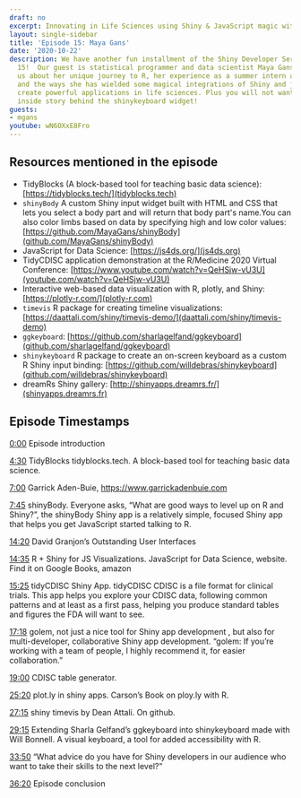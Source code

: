 ```yaml
---
draft: no
excerpt: Innovating in Life Sciences using Shiny & JavaScript magic with Maya Gans!
layout: single-sidebar
title: 'Episode 15: Maya Gans'
date: '2020-10-22'
description: We have another fun installment of the Shiny Developer Series in episode
  15!  Our guest is statistical programmer and data scientist Maya Gans, and she tells
  us about her unique journey to R, her experience as a summer intern at RStudio,
  and the ways she has wielded some magical integrations of Shiny and javascript to
  create powerful applications in life sciences. Plus you will not want to miss the
  inside story behind the shinykeyboard widget!
guests: 
- mgans
youtube: wN6OXxE8Fro
---
```


## Resources mentioned in the episode

* TidyBlocks (A block-based tool for teaching basic data science): [https://tidyblocks.tech/](tidyblocks.tech)
* `shinyBody` A custom Shiny input widget built with HTML and CSS that lets you select a body part and will return that body part's name.You can also color limbs based on data by specifying high and low color values: [https://github.com/MayaGans/shinyBody](github.com/MayaGans/shinyBody)
* JavaScript for Data Science: [https://js4ds.org/](js4ds.org)
* TidyCDISC application demonstration at the R/Medicine 2020 Virtual Conference: [https://www.youtube.com/watch?v=QeHSjw-vU3U](youtube.com/watch?v=QeHSjw-vU3U)
* Interactive web-based data visualization with R, plotly, and Shiny: [https://plotly-r.com/](plotly-r.com)
* `timevis` R package for creating timeline visualizations: [https://daattali.com/shiny/timevis-demo/](daattali.com/shiny/timevis-demo)
* `ggkeyboard`: [https://github.com/sharlagelfand/ggkeyboard](github.com/sharlagelfand/ggkeyboard)
* `shinykeyboard` R package to create an on-screen keyboard as a custom R Shiny input binding: [https://github.com/willdebras/shinykeyboard](github.com/willdebras/shinykeyboard)
* dreamRs Shiny gallery: [http://shinyapps.dreamrs.fr/](shinyapps.dreamrs.fr)

## Episode Timestamps

[0:00](https://www.youtube.com/watch?v=wN6OXxE8Fro&t=0m0s) Episode introduction

[4:30](https://www.youtube.com/watch?v=wN6OXxE8Fro&t=4m30s) TidyBlocks tidyblocks.tech. A block-based tool for teaching basic data science.

[7:00](https://www.youtube.com/watch?v=wN6OXxE8Fro&t=7m00s) Garrick Aden-Buie, <https://www.garrickadenbuie.com>

[7:45](https://www.youtube.com/watch?v=wN6OXxE8Fro&t=7m45s) shinyBody. Everyone asks, “What are good ways to level up on R and Shiny?”, the shinyBody Shiny app is a relatively simple, focused Shiny app that helps you get JavaScript started talking to R.

[14:20](https://www.youtube.com/watch?v=wN6OXxE8Fro&t=14m20s) David Granjon’s Outstanding User Interfaces

[14:35](https://www.youtube.com/watch?v=wN6OXxE8Fro&t=14m35s) R + Shiny for JS Visualizations. JavaScript for Data Science, website. Find it on Google Books, amazon

[15:25](https://www.youtube.com/watch?v=wN6OXxE8Fro&t=15m25s) tidyCDISC Shiny App. tidyCDISC CDISC is a file format for clinical trials. This app helps you explore your CDISC data, following common patterns and at least as a first pass, helping you produce standard tables and figures the FDA will want to see.

[17:18](https://www.youtube.com/watch?v=wN6OXxE8Fro&t=17m18s) golem, not just a nice tool for Shiny app development , but also for multi-developer, collaborative Shiny app development. “golem: If you’re working with a team of people, I highly recommend it, for easier collaboration.”

[19:00](https://www.youtube.com/watch?v=wN6OXxE8Fro&t=19m00s) CDISC table generator.

[25:20](https://www.youtube.com/watch?v=wN6OXxE8Fro&t=25m20s) plot.ly in shiny apps. Carson’s Book on ploy.ly with R.

[27:15](https://www.youtube.com/watch?v=wN6OXxE8Fro&t=27m15s) shiny timevis by Dean Attali. On github.

[29:15](https://www.youtube.com/watch?v=wN6OXxE8Fro&t=29m15s) Extending Sharla Gelfand’s ggkeyboard into shinykeyboard made with Will Bonnell. A visual keyboard, a tool for added accessibility with R.

[33:50](https://www.youtube.com/watch?v=wN6OXxE8Fro&t=33m50s) “What advice do you have for Shiny developers in our audience who want to take their skills to the next level?”

[36:20](https://www.youtube.com/watch?v=wN6OXxE8Fro&t=36m20s) Episode conclusion
